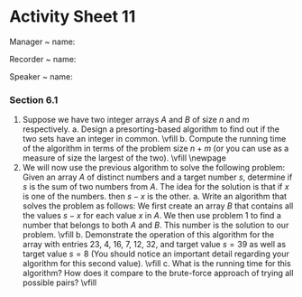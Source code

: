 # Activity Sheet 11

Manager
  ~ name:

Recorder
  ~ name:

Speaker
  ~ name:

### Section 6.1

1. Suppose we have two integer arrays $A$ and $B$ of size $n$ and $m$ respectively.
    a. Design a presorting-based algorithm to find out if the two sets have an integer in common.
    \vfill
    b. Compute the running time of the algorithm in terms of the problem size $n + m$ (or you can use as a measure of size the largest of the two).
    \vfill
    \newpage
2. We will now use the previous algorithm to solve the following problem: Given an array $A$ of distinct numbers and a target number $s$, determine if $s$ is the sum of two numbers from $A$. The idea for the solution is that if $x$ is one of the numbers. then $s-x$ is the other.
    a. Write an algorithm that solves the problem as follows: We first create an array $B$ that contains all the values $s-x$ for each value $x$ in $A$. We then use problem 1 to find a number that belongs to both $A$ and $B$. This number is the solution to our problem.
    \vfill
    b. Demonstrate the operation of this algorithm for the array with entries 23, 4, 16, 7, 12, 32, and target value $s=39$ as well as target value $s=8$ (You should notice an important detail regarding your algorithm for this second value).
    \vfill
    c. What is the running time for this algorithm? How does it compare to the brute-force approach of trying all possible pairs?
    \vfill
